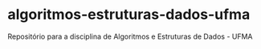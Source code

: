 # algoritmos-estruturas-dados-ufma
Repositório para a disciplina de Algoritmos e Estruturas de Dados - UFMA
